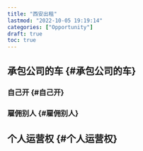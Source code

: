 ```yaml
---
title: "西安出租"
lastmod: "2022-10-05 19:19:14"
categories: ["Opportunity"]
draft: true
toc: true
---
```


## 承包公司的车 {#承包公司的车}


### 自己开 {#自己开}


### 雇佣别人 {#雇佣别人}


## 个人运营权 {#个人运营权}